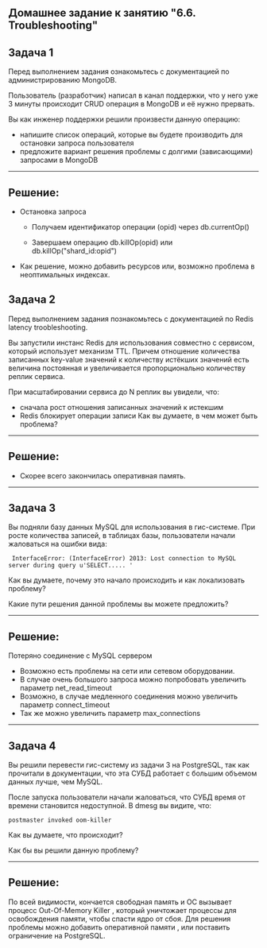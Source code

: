 Домашнее задание к занятию "6.6. Troubleshooting"
-
Задача 1
-

Перед выполнением задания ознакомьтесь с документацией по администрированию MongoDB.

Пользователь (разработчик) написал в канал поддержки, что у него уже 3 минуты происходит CRUD операция в MongoDB и её нужно прервать.

Вы как инженер поддержки решили произвести данную операцию:

  - напишите список операций, которые вы будете производить для остановки запроса пользователя
  - предложите вариант решения проблемы с долгими (зависающими) запросами в MongoDB
  
---

Решение:
-

  - Остановка запроса
  
    - Получаем идентификатор операции (opid) через db.currentOp()
  
    - Завершаем операцию db.killOp(opid)  или db.killOp("shard_id:opid") 
  
  - Как решение, можно добавить ресурсов или, возможно проблема в неоптимальных индексах.  
  
  


Задача 2
-

Перед выполнением задания познакомьтесь с документацией по Redis latency troobleshooting.

Вы запустили инстанс Redis для использования совместно с сервисом, который использует механизм TTL. Причем отношение количества записанных key-value значений к количеству истёкших значений есть величина постоянная и увеличивается пропорционально количеству реплик сервиса.

При масштабировании сервиса до N реплик вы увидели, что:

  - сначала рост отношения записанных значений к истекшим
  - Redis блокирует операции записи
Как вы думаете, в чем может быть проблема?

---

Решение:
-

  - Скорее всего закончилась оперативная память.

---

Задача 3
-
Вы подняли базу данных MySQL для использования в гис-системе. При росте количества записей, в таблицах базы, пользователи начали жаловаться на ошибки вида:

     InterfaceError: (InterfaceError) 2013: Lost connection to MySQL server during query u'SELECT..... '

Как вы думаете, почему это начало происходить и как локализовать проблему?

Какие пути решения данной проблемы вы можете предложить?


---
Решение:
-

Потеряно соединение с MySQL сервером

  - Возможно есть проблемы на сети или сетевом оборудовании.
  - В случае очень большого запроса можно попробовать увеличить параметр net_read_timeout
  - Возможно, в случае медленного соединения можно увеличить параметр connect_timeout
  - Так же можно увеличить параметр max_connections




---

Задача 4
-
Вы решили перевести гис-систему из задачи 3 на PostgreSQL, так как прочитали в документации, что эта СУБД работает с большим объемом данных лучше, чем MySQL.

После запуска пользователи начали жаловаться, что СУБД время от времени становится недоступной. В dmesg вы видите, что:

    postmaster invoked oom-killer

Как вы думаете, что происходит?

Как бы вы решили данную проблему?

---

Решение:
-

По всей видимости, кончается свободная память и ОС вызывает процесс Out-Of-Memory Killer , который уничтожает процессы для освобождения памяти, чтобы спасти ядро от сбоя.
Для решения проблемы можно добавить оперативной памяти , или поставить ограничение на PostgreSQL.  